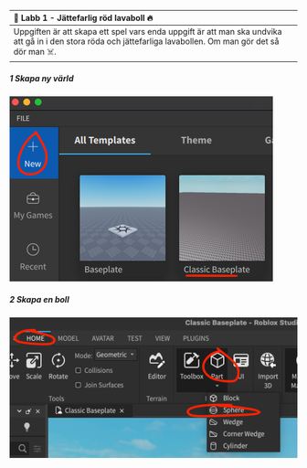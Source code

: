 | 🤖 Labb 1 - Jättefarlig röd lavaboll 🔥          |
|:---------------------------|
| Uppgiften är att skapa ett spel vars enda uppgift är att man ska undvika att gå in i den stora röda och jättefarliga lavabollen. Om man gör det så dör man ☠️. |

##### 1 Skapa ny värld

![](../resources/images/lab1_1.png)

##### 2 Skapa en boll

![](../resources/images/lab1_2.png)